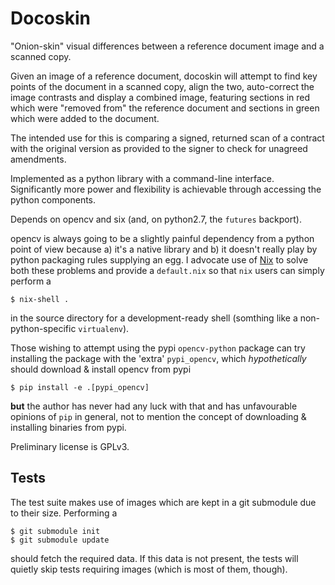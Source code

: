 # Docoskin

"Onion-skin" visual differences between a reference document image and a scanned copy.

Given an image of a reference document, docoskin will attempt to find key points of the document in a scanned copy,
align the two, auto-correct the image contrasts and display a combined image, featuring sections in red which were
"removed from" the reference document and sections in green which were added to the document.

The intended use for this is comparing a signed, returned scan of a contract with the original version as provided to
the signer to check for unagreed amendments.

Implemented as a python library with a command-line interface. Significantly more power and flexibility is
achievable through accessing the python components.

Depends on opencv and six (and, on python2.7, the `futures` backport).

opencv is always going to be a slightly painful dependency from a python point of view because a) it's a native library
and b) it doesn't really play by python packaging rules supplying an egg. I advocate use of [Nix](http://nixos.org/) to
solve both these problems and provide a `default.nix` so that `nix` users can simply perform a

```
$ nix-shell .
```

in the source directory for a development-ready shell (somthing like a non-python-specific `virtualenv`).

Those wishing to attempt using the pypi `opencv-python` package can try installing the package with the 'extra'
`pypi_opencv`, which _hypothetically_ should download & install opencv from pypi

```
$ pip install -e .[pypi_opencv]
```

**but** the author has never had any luck with that and has unfavourable opinions of `pip` in general, not to mention the
concept of downloading & installing binaries from pypi.

Preliminary license is GPLv3.

## Tests

The test suite makes use of images which are kept in a git submodule due to their size. Performing a

```
$ git submodule init
$ git submodule update
```

should fetch the required data. If this data is not present, the tests will quietly skip tests requiring images (which
is most of them, though).
